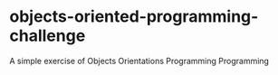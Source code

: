 # objects-oriented-programming-challenge
A simple exercise of Objects Orientations Programming Programming
